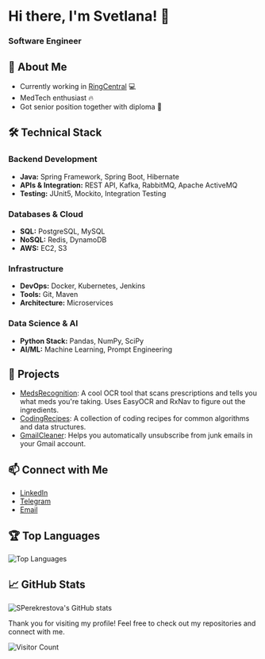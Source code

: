 # Hi there, I'm Svetlana! 👋

### Software Engineer

## 🚀 About Me

- Currently working in [RingCentral](https://www.ringcentral.com/)  :computer:
- MedTech enthusiast 🔥
- Got senior position together with diploma  :muscle:

## 🛠 Technical Stack

### Backend Development
- **Java:** Spring Framework, Spring Boot, Hibernate
- **APIs & Integration:** REST API, Kafka, RabbitMQ, Apache ActiveMQ
- **Testing:** JUnit5, Mockito, Integration Testing

### Databases & Cloud
- **SQL:** PostgreSQL, MySQL
- **NoSQL:** Redis, DynamoDB
- **AWS:** EC2, S3

### Infrastructure
- **DevOps:** Docker, Kubernetes, Jenkins
- **Tools:** Git, Maven
- **Architecture:** Microservices

### Data Science & AI
- **Python Stack:** Pandas, NumPy, SciPy
- **AI/ML:** Machine Learning, Prompt Engineering

## 🌟 Projects

- [MedsRecognition](https://github.com/SPerekrestova/MedsRecognition): A cool OCR tool that scans prescriptions and tells you what meds you're taking. Uses EasyOCR and RxNav to figure out the ingredients.
- [CodingRecipes](https://github.com/SPerekrestova/coding-recipes): A collection of coding recipes for common algorithms and data structures.
- [GmailCleaner](https://github.com/SPerekrestova/GmailCleaner): Helps you automatically unsubscribe from junk emails in your Gmail account.

## 📫 Connect with Me

- [LinkedIn](https://www.linkedin.com/in/svetlana-perekrestova)
- [Telegram](https://t.me/S_P_va)
- [Email](mailto:svetlana.perekrestova2@gmail.com)

## 🏆 Top Languages

![Top Languages](https://github-readme-stats.vercel.app/api/top-langs/?username=SPerekrestova&layout=compact&theme=radical)

## 📈 GitHub Stats

![SPerekrestova's GitHub stats](https://github-readme-stats.vercel.app/api?username=SPerekrestova&show_icons=true&theme=radical)


Thank you for visiting my profile! Feel free to check out my repositories and connect with me.

![Visitor Count](https://visitor-badge.laobi.icu/badge?page_id=SPerekrestova)
